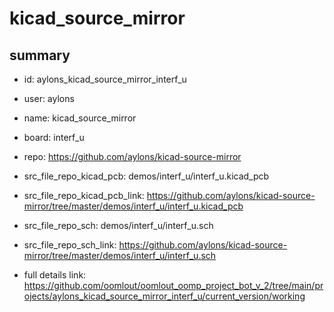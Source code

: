 # kicad_source_mirror
 
## summary 
* id: aylons_kicad_source_mirror_interf_u
* user: aylons
* name: kicad_source_mirror
* board: interf_u
* repo: https://github.com/aylons/kicad-source-mirror
* src_file_repo_kicad_pcb: demos/interf_u/interf_u.kicad_pcb
* src_file_repo_kicad_pcb_link: https://github.com/aylons/kicad-source-mirror/tree/master/demos/interf_u/interf_u.kicad_pcb


* src_file_repo_sch: demos/interf_u/interf_u.sch
* src_file_repo_sch_link: https://github.com/aylons/kicad-source-mirror/tree/master/demos/interf_u/interf_u.sch
* full details link: https://github.com/oomlout/oomlout_oomp_project_bot_v_2/tree/main/projects/aylons_kicad_source_mirror_interf_u/current_version/working  







